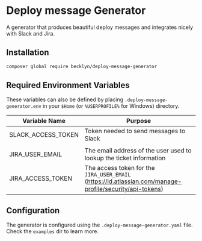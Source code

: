 Deploy message Generator
========================

A generator that produces beautiful deploy messages and integrates nicely with Slack and Jira.


Installation
------------

```bash
composer global require becklyn/deploy-message-generator
```


Required Environment Variables
------------------------------

These variables can also be defined by placing `.deploy-message-generator.env` in your `$Home` (or `%USERPROFILE%` for Windows) directory.

| Variable Name            | Purpose |
| ------------------------ | ------------------------------------------------------------------------------------------------------------------------ |
| SLACK_ACCESS_TOKEN       | Token needed to send messages to Slack                                                                                   |
|                          |                                                                                                                          |
| JIRA_USER_EMAIL          | The email address of the user used to lookup the ticket information                                                      |
| JIRA_ACCESS_TOKEN        | The access token for the `JIRA_USER_EMAIL` (https://id.atlassian.com/manage-profile/security/api-tokens)                 |


Configuration
-------------

The generator is configured using the `.deploy-message-generator.yaml` file. Check the `examples` dir to learn more.
